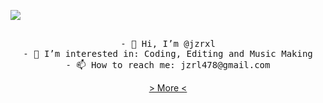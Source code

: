 ![](https://tenor.com/view/groove-stickman-meme-dancing-gif-17755675)

<p align="center">
<samp>
<br>
- 👋 Hi, I’m @jzrxl
 </br>
- 👀 I’m interested in: Coding, Editing and Music Making
<br>
- 📫 How to reach me: jzrl478@gmail.com
 </br>
 <p align="center">
<a href="https://dhjzrl.carrd.co/">  > More < </a>
   </p>
</samp>
 </p>
